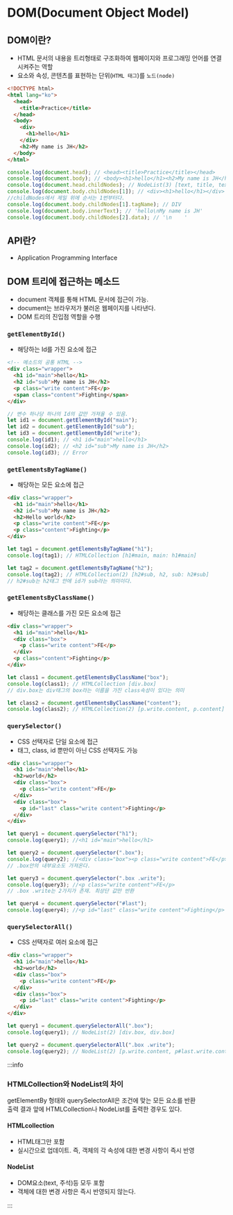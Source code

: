 # DOM(Document Object Model)

## DOM이란?

- HTML 문서의 내용을 트리형태로 구조화하여 웹페이지와 프로그래밍 언어를 연결시켜주는 역할
- 요소와 속성, 콘텐츠를 표현하는 단위(`HTML 태그`)를 `노드(node)`

```html title="HTML코드"
<!DOCTYPE html>
<html lang="ko">
  <head>
    <title>Practice</title>
  </head>
  <body>
    <div>
      <h1>hello</h1>
    </div>
    <h2>My name is JH</h2>
  </body>
</html>
```

```js
console.log(document.head); // <head><title>Practice</title></head>
console.log(document.body); // <body><h1>hello</h1><h2>My name is JH</h2></body>
console.log(document.head.childNodes); // NodeList(3) [text, title, text]
console.log(document.body.childNodes[1]); // <div><h1>hello</h1></div>
//childNodes에서 제일 위에 순서는 1번부터다.
console.log(document.body.childNodes[1].tagName); // DIV
console.log(document.body.innerText); // 'hello\nMy name is JH'
console.log(document.body.childNodes[2].data); // '\n    '
```

## API란?

- Application Programming Interface

## DOM 트리에 접근하는 메소드

- document 객체를 통해 HTML 문서에 접근이 가능.
- document는 브라우저가 불러온 웹페이지를 나타낸다.
- DOM 트리의 진입점 역할을 수행

### `getElementById()`

- 해당하는 Id를 가진 요소에 접근

```html title="HTML코드"
<!-- 메소드의 공통 HTML -->
<div class="wrapper">
  <h1 id="main">hello</h1>
  <h2 id="sub">My name is JH</h2>
  <p class="write content">FE</p>
  <span class="content">Fighting</span>
</div>
```

```js title="JS코드"
// 변수 하나당 하나의 Id의 값만 가져올 수 있음.
let id1 = document.getElementById("main");
let id2 = document.getElementById("sub");
let id3 = document.getElementById("write");
console.log(id1); // <h1 id="main">hello</h1>
console.log(id2); // <h2 id="sub">My name is JH</h2>
console.log(id3); // Error
```

### `getElementsByTagName()`

- 해당하는 모든 요소에 접근

```html title="HTML코드"
<div class="wrapper">
  <h1 id="main">hello</h1>
  <h2 id="sub">My name is JH</h2>
  <h2>Hello world</h2>
  <p class="write content">FE</p>
  <p class="content">Fighting</p>
</div>
```

```js title="JS코드"
let tag1 = document.getElementsByTagName("h1");
console.log(tag1); // HTMLCollection [h1#main, main: h1#main]

let tag2 = document.getElementsByTagName("h2");
console.log(tag2); // HTMLCollection(2) [h2#sub, h2, sub: h2#sub]
// h2#sub는 h2태그 안에 id가 sub라는 의미이다.
```

### `getElementsByClassName()`

- 해당하는 클래스를 가진 모든 요소에 접근

```html title="HTML코드"
<div class="wrapper">
  <h1 id="main">hello</h1>
  <div class="box">
    <p class="write content">FE</p>
  </div>
  <p class="content">Fighting</p>
</div>
```

```js title="JS코드"
let class1 = document.getElementsByClassName("box");
console.log(class1); // HTMLCollection [div.box]
// div.box는 div태그의 box라는 이름을 가진 class속성이 있다는 의미

let class2 = document.getElementsByClassName("content");
console.log(class2); // HTMLCollection(2) [p.write.content, p.content]
```

### `querySelector()`

- CSS 선택자로 단일 요소에 접근
- 태그, class, id 뿐만이 아닌 CSS 선택자도 가능

```html title="HTML코드"
<div class="wrapper">
  <h1 id="main">hello</h1>
  <h2>world</h2>
  <div class="box">
    <p class="write content">FE</p>
  </div>
  <div class="box">
    <p id="last" class="write content">Fighting</p>
  </div>
</div>
```

```js title="JS코드"
let query1 = document.querySelector("h1");
console.log(query1); //<h1 id="main">hello</h1>

let query2 = document.querySelector(".box");
console.log(query2); //<div class="box"><p class="write content">FE</p></box>
// .box안의 내부요소도 가져온다.

let query3 = document.querySelector(".box .write");
console.log(query3); //<p class="write content">FE</p>
// .box .write는 2가지가 존재. 최상단 값만 반환

let query4 = document.querySelector("#last");
console.log(query4); //<p id="last" class="write content">Fighting</p>
```

### `querySelectorAll()`

- CSS 선택자로 여러 요소에 접근

```html title="HTML코드"
<div class="wrapper">
  <h1 id="main">hello</h1>
  <h2>world</h2>
  <div class="box">
    <p class="write content">FE</p>
  </div>
  <div class="box">
    <p id="last" class="write content">Fighting</p>
  </div>
</div>
```

```js title="JS코드"
let query1 = document.querySelectorAll(".box");
console.log(query1); // NodeList(2) [div.box, div.box]

let query2 = document.querySelectorAll(".box .write");
console.log(query2); // NodeList(2) [p.write.content, p#last.write.content]
```

:::info

### HTMLCollection와 NodeList의 차이

getElementBy 형태와 querySelectorAll은 조건에 맞는 모든 요소를 반환<br/>
출력 결과 앞에 HTMLCollection나 NodeList를 출력한 경우도 있다.<br/>

#### **HTMLcollection**

- HTML태그만 포함
- 실시간으로 업데이트. 즉, 객체의 각 속성에 대한 변경 사항이 즉시 반영

#### **NodeList**

- DOM요소(text, 주석)등 모두 포함
- 객체에 대한 변경 사항은 즉시 반영되지 않는다.

:::
